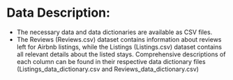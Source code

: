 # Data Description: 
* The necessary data and data dictionaries are available as CSV files. 
* The Reviews (Reviews.csv) dataset contains information about reviews left for Airbnb listings, while the Listings (Listings.csv) dataset contains all relevant details about the listed stays. Comprehensive descriptions of each column can be found in their respective data dictionary files (Listings_data_dictionary.csv and Reviews_data_dictionary.csv) 
